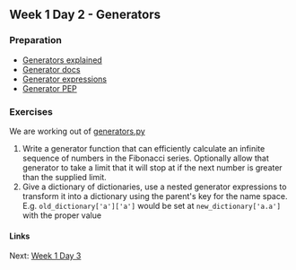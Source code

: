 ## Week 1 Day 2 - Generators

### Preparation
- [Generators explained](http://www.jeffknupp.com/blog/2013/04/07/improve-your-python-yield-and-generators-explained/)
- [Generator docs](https://docs.python.org/2/reference/expressions.html#generator-expressions)
- [Generator expressions](http://anandology.com/python-practice-book/iterators.html#generator-expressions)
- [Generator PEP](https://www.python.org/dev/peps/pep-0289/)

### Exercises
We are working out of [generators.py](generators.py)

1. Write a generator function that can efficiently calculate an infinite sequence
    of numbers in the Fibonacci series. Optionally allow that generator to take a limit that it will
    stop at if the next number is greater than the supplied limit.
2. Give a dictionary of dictionaries, use a nested generator expressions to transform it into
    a dictionary using the parent's key for the name space. E.g. `old_dictionary['a']['a']` would be
    set at `new_dictionary['a.a']` with the proper value

#### Links
Next: [Week 1 Day 3](W1D3.md)